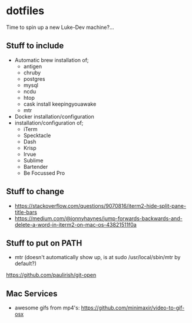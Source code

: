 # dotfiles
Time to spin up a new Luke-Dev machine?...

## Stuff to include

- Automatic brew installation of;
  - antigen
  - chruby
  - postgres
  - mysql
  - ncdu
  - htop
  - cask install keepingyouawake
  - mtr
- Docker installation/configuration
- installation/configuration of;
  - iTerm
  - Specktacle
  - Dash
  - Krisp
  - Irvue
  - Sublime
  - Bartender
  - Be Focussed Pro

## Stuff to change
- https://stackoverflow.com/questions/9070816/iterm2-hide-split-pane-title-bars
- https://medium.com/@jonnyhaynes/jump-forwards-backwards-and-delete-a-word-in-iterm2-on-mac-os-43821511f0a

## Stuff to put on PATH
- mtr (doesn't automatically show up, is at sudo /usr/local/sbin/mtr by default?)

https://github.com/paulirish/git-open

## Mac Services
- awesome gifs from mp4's: https://github.com/minimaxir/video-to-gif-osx
